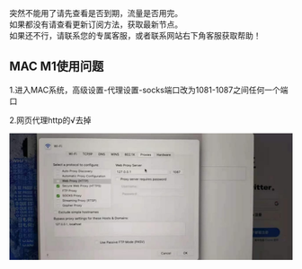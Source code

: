 突然不能用了请先查看是否到期，流量是否用完。  
如果都没有请查看更新订阅方法，获取最新节点。  
如果还不行，请联系您的专属客服，或者联系网站右下角客服获取帮助！  


## MAC M1使用问题


1.进入MAC系统，高级设置-代理设置-socks端口改为1081-1087之间任何一个端口

2.网页代理http的√去掉

![mac-02](../static/images/mac/macq1.jpg)